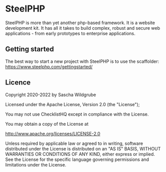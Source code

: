 # SteelPHP
SteelPHP is more than yet another php-based framework. It is a website development kit. It has all it takes to build complex, robust and secure web applications - from early prototypes to enterprise applications.

## Getting started
The best way to start a new project with SteelPHP is to use the scaffolder:
https://www.steelphp.com/gettingstarted/

## Licence
Copyright 2020-2022 by Sascha Wildgrube

Licensed under the Apache License, Version 2.0 (the "License");

You may not use ChecklistHQ except in compliance with the License.

You may obtain a copy of the License at

http://www.apache.org/licenses/LICENSE-2.0

Unless required by applicable law or agreed to in writing, software distributed under the License is distributed on an "AS IS" BASIS, WITHOUT WARRANTIES OR CONDITIONS OF ANY KIND, either express or implied. See the License for the specific language governing permissions and limitations under the License.
